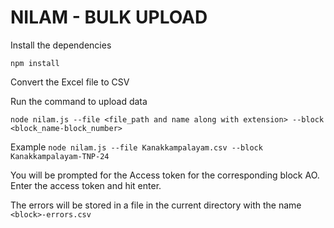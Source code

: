 # NILAM - BULK UPLOAD

Install the dependencies

`npm install`

Convert the Excel file to CSV

Run the command to upload data

`node nilam.js --file <file_path and name along with extension> --block <block_name-block_number>`

Example
`node nilam.js --file Kanakkampalayam.csv --block Kanakkampalayam-TNP-24`

You will be prompted for the Access token for the corresponding block AO. Enter the access token and hit enter.

The errors will be stored in a file in the current directory with the name `<block>-errors.csv`
